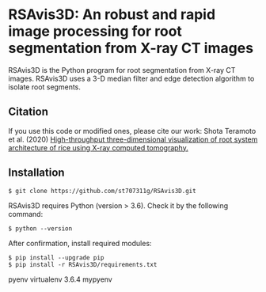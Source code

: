 # RSAvis3D: An robust and rapid image processing for root segmentation from X-ray CT images

RSAvis3D is the Python program for root segmentation from X-ray CT images. RSAvis3D uses a 3-D median filter and edge detection algorithm to isolate root segments. 

## Citation

If you use this code or modified ones, please cite our work: Shota Teramoto et al. (2020) [High-throughput three-dimensional visualization of root system architecture of rice using X-ray computed tomography.](https://doi.org/10.1186/s13007-020-00612-6) 

## Installation
    $ git clone https://github.com/st707311g/RSAvis3D.git

RSAvis3D requires Python (version > 3.6). Check it by the following command:

    $ python --version

After confirmation, install required modules:

    $ pip install --upgrade pip
    $ pip install -r RSAvis3D/requirements.txt

pyenv virtualenv 3.6.4 mypyenv